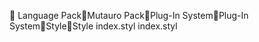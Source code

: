       Language Pack   Mutauro Pack   Plug-In System   Plug-In System   Style   Style
   index.styl
   index.styl